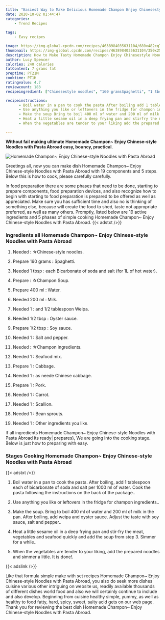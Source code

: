 ```yaml
---
title: "Easiest Way to Make Delicious Homemade Champon Enjoy Chinesestyle Noodles with Pasta Abroad"
date: 2020-10-02 01:44:47
categories:
    - Trend Recipes
    
tags:
    - Easy recipes

image: https://img-global.cpcdn.com/recipes/4638984035631104/680x482cq70/homemade-champon-enjoy-chinese-style-noodles-with-pasta-abroad-recipe-main-photo.jpg
thumbnail: https://img-global.cpcdn.com/recipes/4638984035631104/350x250cq70/homemade-champon-enjoy-chinese-style-noodles-with-pasta-abroad-recipe-main-photo.jpg
description: How to Make Tasty Homemade Champon Enjoy Chinesestyle Noodles with Pasta Abroad with 19 ingredients and 5 stages of easy cooking.
author: Lucy Spencer
calories: 240 calories
fatContent: 7 grams fat
preptime: PT21M
cooktime: PT1H
ratingvalue: 4.7
reviewcount: 183
recipeingredient: ["Chinesestyle noodles", "160 gramsSpaghetti", "1 tbspeach Bicarbonate of soda and salt for 1L of hot water", "Champon Soup", "400 mlWater", "200 mlMilk", "1and 12 tablespoon Weipa", "1/2 tbspOyster sauce", "1/2 tbspSoy sauce", "1Salt and pepper", "Champon ingredients", "1Seafood mix", "1Cabbage", "1as neede Chinese cabbage", "1Pork", "1Carrot", "1Scallion", "1Bean sprouts", "1Other ingredients you like"]

recipeinstructions: 
      - Boil water in a pan to cook the pasta After boiling add 1 tablespoon each of bicarbonate of soda and salt per 1000 ml of water Cook the pasta following the instructions on the back of the package 
      - Use anything you like or leftovers in the fridge for champon ingredients 
      - Make the soup Bring to boil 400 ml of water and 200 ml of milk in the pan After boiling add weipa and oyster sauce Adjust the taste with soy sauce salt and pepper 
      - Heat a little sesame oil in a deep frying pan and stirfry the meat vegetables and seafood quickly and add the soup from step 3 Simmer for a while 
      - When the vegetables are tender to your liking add the prepared noodles and simmer a little It is done

---
```




**Without fail making ultimate Homemade Champon~ Enjoy Chinese-style Noodles with Pasta Abroad easy, bouncy, practical**. 


![Homemade Champon~ Enjoy Chinese-style Noodles with Pasta Abroad](https://img-global.cpcdn.com/recipes/4638984035631104/680x482cq70/homemade-champon-enjoy-chinese-style-noodles-with-pasta-abroad-recipe-main-photo.jpg "Homemade Champon~ Enjoy Chinese-style Noodles with Pasta Abroad")




Greetings all, now you can make dish Homemade Champon~ Enjoy Chinese-style Noodles with Pasta Abroad with 19 components and 5 steps. Below this is how to cook, please carefully carefully.

In food preparation there are some phases that need to be done, starting to prepare components, food preparation devices, and also recognize how to begin with starting to food preparation is prepared to be offered as well as appreciated. Make sure you has sufficient time and also no is thinking of something else, because will create the food to shed, taste not appropriate preferred, as well as many others. Promptly, listed below are 19 active ingredients and 5 phases of simple cooking Homemade Champon~ Enjoy Chinese-style Noodles with Pasta Abroad.
{{< adstxt />}}

### Ingredients all Homemade Champon~ Enjoy Chinese-style Noodles with Pasta Abroad


1. Needed  : ☆Chinese-style noodles.

1. Prepare 160 grams : Spaghetti.

1. Needed 1 tbsp : each Bicarbonate of soda and salt (for 1L of hot water).

1. Prepare  : ☆Champon Soup.

1. Prepare 400 ml : Water.

1. Needed 200 ml : Milk.

1. Needed 1 : and 1/2 tablespoon Weipa.

1. Needed 1/2 tbsp : Oyster sauce.

1. Prepare 1/2 tbsp : Soy sauce.

1. Needed 1 : Salt and pepper.

1. Needed  : ☆Champon ingredients.

1. Needed 1 : Seafood mix.

1. Prepare 1 : Cabbage.

1. Needed 1 : as neede Chinese cabbage.

1. Prepare 1 : Pork.

1. Needed 1 : Carrot.

1. Needed 1 : Scallion.

1. Needed 1 : Bean sprouts.

1. Needed 1 : Other ingredients you like.



If all ingredients Homemade Champon~ Enjoy Chinese-style Noodles with Pasta Abroad its ready| prepares}, We are going into the cooking stage. Below is just how to preparing with easy.

### Stages Cooking Homemade Champon~ Enjoy Chinese-style Noodles with Pasta Abroad

{{< adstxt />}}


1. Boil water in a pan to cook the pasta. After boiling, add 1 tablespoon each of bicarbonate of soda and salt per 1000 ml of water. Cook the pasta following the instructions on the back of the package..



1. Use anything you like or leftovers in the fridge for champon ingredients..



1. Make the soup. Bring to boil 400 ml of water and 200 ml of milk in the pan. After boiling, add weipa and oyster sauce. Adjust the taste with soy sauce, salt and pepper..



1. Heat a little sesame oil in a deep frying pan and stir-fry the meat, vegetables and seafood quickly and add the soup from step 3. Simmer for a while..



1. When the vegetables are tender to your liking, add the prepared noodles and simmer a little. It is done!.





{{< adslink />}}

Like that formula simple make with set recipes Homemade Champon~ Enjoy Chinese-style Noodles with Pasta Abroad, you also do seek more dishes cuisine various other intriguing on website us, readily available thousands of different dishes world food and also we will certainly continue to include and also develop. Beginning from cuisine healthy simple, yummy, as well as healthy to food fatty, hard, spicy, sweet, salty acid gets on our web page. Thank you for reviewing the best dish Homemade Champon~ Enjoy Chinese-style Noodles with Pasta Abroad.
